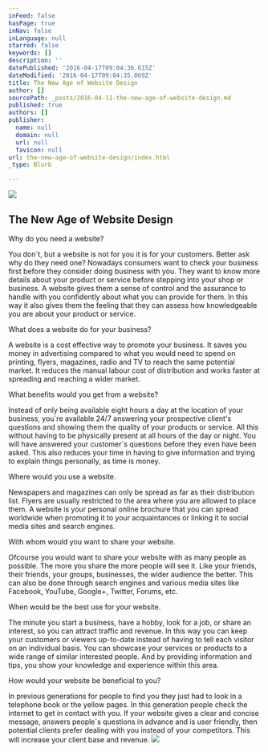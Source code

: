 ```yaml
---
inFeed: false
hasPage: true
inNav: false
inLanguage: null
starred: false
keywords: []
description: ''
datePublished: '2016-04-17T09:04:36.615Z'
dateModified: '2016-04-17T09:04:35.069Z'
title: The New Age of Website Design
author: []
sourcePath: _posts/2016-04-11-the-new-age-of-website-design.md
published: true
authors: []
publisher:
  name: null
  domain: null
  url: null
  favicon: null
url: the-new-age-of-website-design/index.html
_type: Blurb

---
```

![](https://the-grid-user-content.s3-us-west-2.amazonaws.com/f699c38b-284e-4dfb-b6c4-74e114cdefee.jpg)

## The New Age of Website Design

Why do you need a website?

You don´t, but a website is not for you it is for your customers.
Better ask why do they need one? Nowadays consumers want to check your business
first before they consider doing business with you. They want to know more details
about your product or service before stepping into your shop or business. A
website gives them a sense of control and the assurance to handle with you confidently
about what you can provide for them. In this way it also gives them the feeling
that they can assess how knowledgeable you are about your product or service.

What does a website do for your business?

A website is a cost effective way to promote your
business. It saves you money in advertising compared to what you would need to
spend on printing, flyers, magazines, radio and TV to reach the same potential
market. It reduces the manual labour cost of distribution and works faster at spreading
and reaching a wider market. 

What benefits would you get from a website?

Instead of only being available eight hours a day at the
location of your business, you´re available 24/7 answering your prospective client's
questions and showing them the quality of your products or service. All this without
having to be physically present at all hours of the day or night. You will have
answered your customer´s questions before they even have been asked. This also
reduces your time in having to give information and trying to explain things
personally, as time is money.

Where would you use a website.

Newspapers and magazines can only be spread as far as
their distribution list. Flyers are usually restricted to the area where you
are allowed to place them. A website is your personal online brochure that you
can spread worldwide when promoting it to your acquaintances or linking it to
social media sites and search engines. 

With whom would you want to share your website.

Ofcourse you would want to share your website with as many
people as possible. The more you share the more people will see it. Like your
friends, their friends, your groups, businesses, the wider audience the better.
This can also be done through search engines and various media sites like
Facebook, YouTube, Google+, Twitter, Forums, etc.

When would be the best use for your website.

The minute you start a business, have a hobby, look for a
job, or share an interest, so you can attract traffic and revenue. In this way
you can keep your customers or viewers up-to-date instead of having to tell
each visitor on an individual basis. You can showcase your services or products
to a wide range of similar interested people. And by providing information and
tips, you show your knowledge and experience within this area.

How would your website be beneficial to you?

In previous generations for people to find you they just
had to look in a telephone book or the yellow pages. In this generation people
check the internet to get in contact with you. If your website gives a clear
and concise message, answers people´s questions in advance and is user friendly,
then potential clients prefer dealing with you instead of your competitors.
This will increase your client base and revenue.
![](https://the-grid-user-content.s3-us-west-2.amazonaws.com/e496aa6a-78dd-41c2-a0e8-7df595f0a522.jpg)